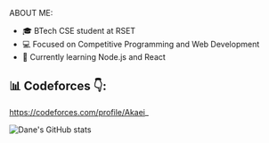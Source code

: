ABOUT ME:
- 🎓 BTech CSE student at RSET
- 💻 Focused on Competitive Programming and Web Development
- 🔭 Currently learning Node.js and React

## 📊 Codeforces 👇:
https://codeforces.com/profile/Akaei_


![Dane's GitHub stats](https://github-readme-stats.vercel.app/api?username=danejohn&show_icons=true)

